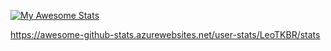 [![My Awesome Stats](https://awesome-github-stats.azurewebsites.net/user-stats/LeoTKBR?cardType=github&theme=github-dark&showIcons=false&preferLogin=false&Background=DDDDDD&Title=000000&Border=000000&Ring=000000&Text=000000)](https://git.io/awesome-stats-card)

https://awesome-github-stats.azurewebsites.net/user-stats/LeoTKBR/stats
